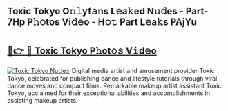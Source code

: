 ## Toxic Tokyo O𝚗𝚕yf𝚊ns L𝚎a𝚔ed N𝚞𝚍es - Part-7Hp P𝚑𝚘tos Vi𝚍𝚎o - H𝚘𝚝 Part L𝚎a𝚔s PAjYu

# <h2><a href="http://kf2tsf.oniu.top/?m=Toxic+Tokyo">🔗👉 🔴 Toxic Tokyo P𝚑ot𝚘𝚜 V𝚒d𝚎o</a></h2>

[![Toxic Tokyo Nu𝚍e𝚜](https://i.imgur.com/0qMVB7G.gif)](http://kf2tsf.oniu.top/?m=Toxic+Tokyo)
Digital media artist and amusement provider Toxic Tokyo, celebrated for publishing dance and lifestyle tutorials through viral dance moves and compact films. Remarkable makeup artist assistant Toxic Tokyo, acclaimed for their exceptional abilities and accomplishments in assisting makeup artists.  
